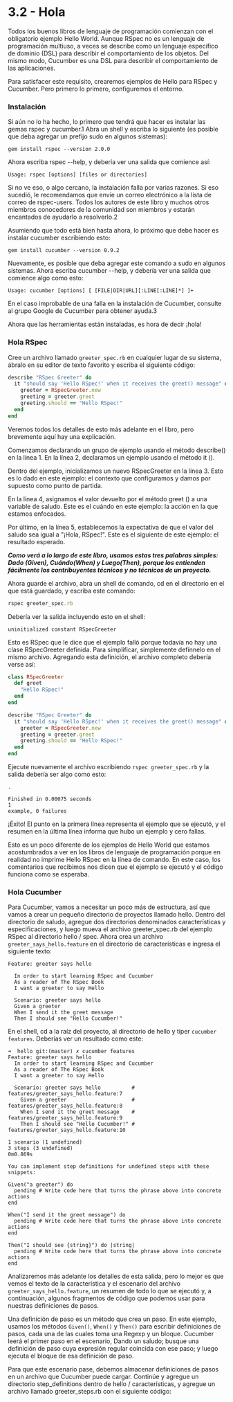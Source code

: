 # 3.2 - Hola

Todos los buenos libros de lenguaje de programación comienzan con el obligatorio ejemplo Hello World. Aunque RSpec no es un lenguaje de programación multiuso, a veces se describe como un lenguaje específico de dominio \(DSL\) para describir el comportamiento de los objetos. Del mismo modo, Cucumber es una DSL para describir el comportamiento de las aplicaciones.

Para satisfacer este requisito, crearemos ejemplos de Hello para RSpec y Cucumber. Pero primero lo primero, configuremos el entorno.

### Instalación

Si aún no lo ha hecho, lo primero que tendrá que hacer es instalar las gemas rspec y cucumber.1 Abra un shell y escriba lo siguiente \(es posible que deba agregar un prefijo sudo en algunos sistemas\):

```
gem install rspec --version 2.0.0
```

Ahora escriba rspec --help, y debería ver una salida que comience así:

```
Usage: rspec [options] [files or directories]
```

Si no ve eso, o algo cercano, la instalación falla por varias razones. Si eso sucedió, le recomendamos que envíe un correo electrónico a la lista de correo de rspec-users. Todos los autores de este libro y muchos otros miembros conocedores de la comunidad son miembros y estarán encantados de ayudarlo a resolverlo.2

Asumiendo que todo está bien hasta ahora, lo próximo que debe hacer es instalar cucumber escribiendo esto:

```
gem install cucumber --version 0.9.2
```

Nuevamente, es posible que deba agregar este comando a sudo en algunos sistemas. Ahora escriba cucumber --help, y debería ver una salida que comience algo como esto:

```
Usage: cucumber [options] [ [FILE|DIR|URL][:LINE[:LINE]*] ]+
```

En el caso improbable de una falla en la instalación de Cucumber, consulte al grupo Google de Cucumber para obtener ayuda.3

Ahora que las herramientas están instaladas, es hora de decir ¡hola!

### Hola RSpec

Cree un archivo llamado `greeter_spec.rb` en cualquier lugar de su sistema, ábralo en su editor de texto favorito y escriba el siguiente código:

```ruby
describe "RSpec Greeter" do
  it "should say 'Hello RSpec!' when it receives the greet() message" do
    greeter = RSpecGreeter.new
    greeting = greeter.greet
    greeting.should == "Hello RSpec!"
  end
end
```

Veremos todos los detalles de esto más adelante en el libro, pero brevemente aquí hay una explicación.

Comenzamos declarando un grupo de ejemplo usando el método describe\(\) en la línea 1. En la línea 2, declaramos un ejemplo usando el método it \(\).

Dentro del ejemplo, inicializamos un nuevo RSpecGreeter en la línea 3. Esto es lo dado en este ejemplo: el contexto que configuramos y damos por supuesto como punto de partida.

En la línea 4, asignamos el valor devuelto por el método greet \(\) a una variable de saludo. Este es el cuándo en este ejemplo: la acción en la que estamos enfocados.

Por último, en la línea 5, establecemos la expectativa de que el valor del saludo sea igual a "¡Hola, RSpec!". Este es el siguiente de este ejemplo: el resultado esperado.

_**Como verá a lo largo de este libro, usamos estas tres palabras simples: Dado \(Given\), Cuándo\(When\) y Luego\(Then\), porque los entienden fácilmente los contribuyentes técnicos y no técnicos de un proyecto.**_

Ahora guarde el archivo, abra un shell de comando, cd en el directorio en el que está guardado, y escriba este comando:

```ruby
rspec greeter_spec.rb
```

Debería ver la salida incluyendo esto en el shell:

```
uninitialized constant RSpecGreeter
```

Esto es RSpec que le dice que el ejemplo falló porque todavía no hay una clase RSpecGreeter definida. Para simplificar, simplemente defínnelo en el mismo archivo. Agregando esta definición, el archivo completo debería verse así:

```ruby
class RSpecGreeter
  def greet
    "Hello RSpec!"
  end
end

describe "RSpec Greeter" do
  it "should say 'Hello RSpec!' when it receives the greet() message" do
    greeter = RSpecGreeter.new
    greeting = greeter.greet
    greeting.should == "Hello RSpec!"
  end
end
```

Ejecute nuevamente el archivo escribiendo `rspec greeter_spec.rb` y la salida debería ser algo como esto:

```
.

Finished in 0.00075 seconds1 
example, 0 failures
```

¡Éxito! El punto en la primera línea representa el ejemplo que se ejecutó, y el resumen en la última línea informa que hubo un ejemplo y cero fallas.

Esto es un poco diferente de los ejemplos de Hello World que estamos acostumbrados a ver en los libros de lenguaje de programación porque en realidad no imprime Hello RSpec en la línea de comando. En este caso, los comentarios que recibimos nos dicen que el ejemplo se ejecutó y el código funciona como se esperaba.

### Hola Cucumber

Para Cucumber, vamos a necesitar un poco más de estructura, así que vamos a crear un pequeño directorio de proyectos llamado hello. Dentro del directorio de saludo, agregue dos directorios denominados características y especificaciones, y luego mueva el archivo greeter\_spec.rb del ejemplo RSpec al directorio hello / spec. Ahora crea un archivo `greeter_says_hello.feature` en el directorio de características e ingresa el siguiente texto:

```
Feature: greeter says hello

  In order to start learning RSpec and Cucumber
  As a reader of The RSpec Book
  I want a greeter to say Hello

  Scenario: greeter says hello
  Given a greeter
  When I send it the greet message
  Then I should see "Hello Cucumber!"
```

En el shell, cd a la raíz del proyecto, al directorio de hello y tiper `cucumber features`. Deberías ver un resultado como este:

```
➜  hello git:(master) ✗ cucumber features
Feature: greeter says hello
  In order to start learning RSpec and Cucumber
  As a reader of The RSpec Book
  I want a greeter to say Hello

  Scenario: greeter says hello          # features/greeter_says_hello.feature:7
    Given a greeter                     # features/greeter_says_hello.feature:8
    When I send it the greet message    # features/greeter_says_hello.feature:9
    Then I should see "Hello Cucumber!" # features/greeter_says_hello.feature:10

1 scenario (1 undefined)
3 steps (3 undefined)
0m0.869s

You can implement step definitions for undefined steps with these snippets:

Given("a greeter") do
  pending # Write code here that turns the phrase above into concrete actions
end

When("I send it the greet message") do
  pending # Write code here that turns the phrase above into concrete actions
end

Then("I should see {string}") do |string|
  pending # Write code here that turns the phrase above into concrete actions
end
```

Analizaremos más adelante los detalles de esta salida, pero lo mejor es que vemos el texto de la característica y el escenario del archivo `greeter_says_hello.feature`, un resumen de todo lo que se ejecutó y, a continuación, algunos fragmentos de código que podemos usar para nuestras definiciones de pasos.

Una definición de paso es un método que crea un paso. En este ejemplo, usamos los métodos `Given()`, `When()` y `Then()` para escribir definiciones de pasos, cada una de las cuales toma una Regexp y un bloque. Cucumber leerá el primer paso en el escenario, Dando un saludo; busque una definición de paso cuya expresión regular coincida con ese paso; y luego ejecuta el bloque de esa definición de paso.

Para que este escenario pase, debemos almacenar definiciones de pasos en un archivo que Cucumber puede cargar. Continúe y agregue un directorio step\_definitions dentro de hello / características, y agregue un archivo llamado greeter\_steps.rb con el siguiente código:

